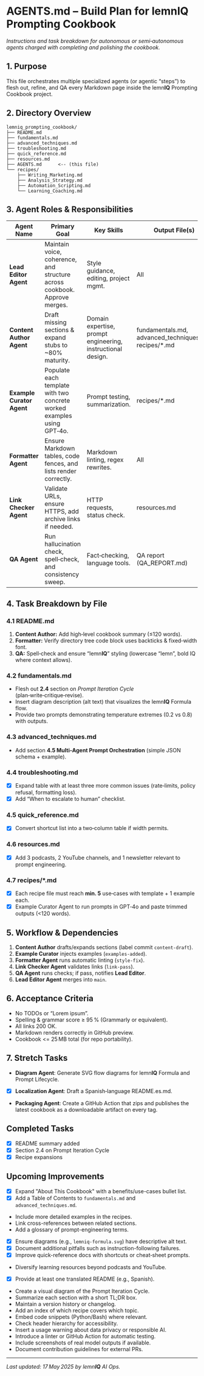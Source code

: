 # AGENTS.md – Build Plan for lemn**IQ** Prompting Cookbook

_Instructions and task breakdown for autonomous or semi‑autonomous agents charged with completing and polishing the cookbook._

## 1. Purpose
This file orchestrates multiple specialized agents (or agentic “steps”) to flesh out, refine, and QA every Markdown page inside the lemn**IQ** Prompting Cookbook project.

## 2. Directory Overview
```
lemniq_prompting_cookbook/
├── README.md
├── fundamentals.md
├── advanced_techniques.md
├── troubleshooting.md
├── quick_reference.md
├── resources.md
├── AGENTS.md      <-- (this file)
└── recipes/
    ├── Writing_Marketing.md
    ├── Analysis_Strategy.md
    ├── Automation_Scripting.md
    └── Learning_Coaching.md
```

## 3. Agent Roles & Responsibilities

| Agent Name | Primary Goal | Key Skills | Output File(s) |
|------------|--------------|-----------|----------------|
| **Lead Editor Agent** | Maintain voice, coherence, and structure across cookbook. Approve merges. | Style guidance, editing, project mgmt. | All |
| **Content Author Agent** | Draft missing sections & expand stubs to ~80% maturity. | Domain expertise, prompt engineering, instructional design. | fundamentals.md, advanced_techniques.md, recipes/\*.md |
| **Example Curator Agent** | Populate each template with two concrete worked examples using GPT‑4o. | Prompt testing, summarization. | recipes/\*.md |
| **Formatter Agent** | Ensure Markdown tables, code fences, and lists render correctly. | Markdown linting, regex rewrites. | All |
| **Link Checker Agent** | Validate URLs, ensure HTTPS, add archive links if needed. | HTTP requests, status check. | resources.md |
| **QA Agent** | Run hallucination check, spell‑check, and consistency sweep. | Fact‑checking, language tools. | QA report (QA_REPORT.md) |

## 4. Task Breakdown by File

### 4.1 README.md
1. **Content Author:** Add high‑level cookbook summary (≤120 words).
2. **Formatter:** Verify directory tree code block uses backticks & fixed‑width font.
3. **QA:** Spell‑check and ensure “lemn**IQ**” styling (lowercase “lemn”, bold IQ where context allows).

### 4.2 fundamentals.md
* Flesh out **2.4** section on *Prompt Iteration Cycle* (plan‑write‑critique‑revise).
* Insert diagram description (alt text) that visualizes the lemn**IQ** Formula flow.
* Provide two prompts demonstrating temperature extremes (0.2 vs 0.8) with outputs.

### 4.3 advanced_techniques.md
* Add section **4.5 Multi‑Agent Prompt Orchestration** (simple JSON schema + example).

### 4.4 troubleshooting.md
* [x] Expand table with at least three more common issues (rate‑limits, policy refusal, formatting loss).
* [x] Add “When to escalate to human” checklist.

### 4.5 quick_reference.md
* [x] Convert shortcut list into a two‑column table if width permits.

### 4.6 resources.md
* [x] Add 3 podcasts, 2 YouTube channels, and 1 newsletter relevant to prompt engineering.

### 4.7 recipes/\*.md
* [x] Each recipe file must reach **min. 5** use‑cases with template + 1 example each.
* [x] Example Curator Agent to run prompts in GPT‑4o and paste trimmed outputs (<120 words).

## 5. Workflow & Dependencies
1. **Content Author** drafts/expands sections (label commit `content-draft`).
2. **Example Curator** injects examples (`examples-added`).
3. **Formatter Agent** runs automatic linting (`style-fix`).
4. **Link Checker Agent** validates links (`link-pass`).
5. **QA Agent** runs checks; if pass, notifies **Lead Editor**.
6. **Lead Editor Agent** merges into `main`.

## 6. Acceptance Criteria
* No TODOs or “Lorem ipsum”.
* Spelling & grammar score ≥ 95 % (Grammarly or equivalent).
* All links 200 OK.
* Markdown renders correctly in GitHub preview.
* Cookbook <= 25 MB total (for repo portability).

## 7. Stretch Tasks
* **Diagram Agent**: Generate SVG flow diagrams for lemn**IQ** Formula and Prompt Lifecycle.
* [x] **Localization Agent**: Draft a Spanish‑language README.es.md.
* **Packaging Agent**: Create a GitHub Action that zips and publishes the latest cookbook as a downloadable artifact on every tag.

## Completed Tasks
* [x] README summary added
* [x] Section 2.4 on Prompt Iteration Cycle
* [x] Recipe expansions

## Upcoming Improvements
* [x] Expand "About This Cookbook" with a benefits/use-cases bullet list.
* [x] Add a Table of Contents to `fundamentals.md` and `advanced_techniques.md`.
* Include more detailed examples in the recipes.
* Link cross-references between related sections.
* Add a glossary of prompt-engineering terms.
* [x] Ensure diagrams (e.g., `lemniq-formula.svg`) have descriptive alt text.
* [x] Document additional pitfalls such as instruction-following failures.
* [x] Improve quick-reference docs with shortcuts or cheat‑sheet prompts.
* Diversify learning resources beyond podcasts and YouTube.
* [x] Provide at least one translated README (e.g., Spanish).
* Create a visual diagram of the Prompt Iteration Cycle.
* Summarize each section with a short TL;DR box.
* Maintain a version history or changelog.
* Add an index of which recipe covers which topic.
* Embed code snippets (Python/Bash) where relevant.
* Check header hierarchy for accessibility.
* Insert a usage warning about data privacy or responsible AI.
* Introduce a linter or GitHub Action for automatic testing.
* Include screenshots of real model outputs if available.
* Document contribution guidelines for external PRs.

---
*Last updated: 17 May 2025 by lemn**IQ** AI Ops.*
